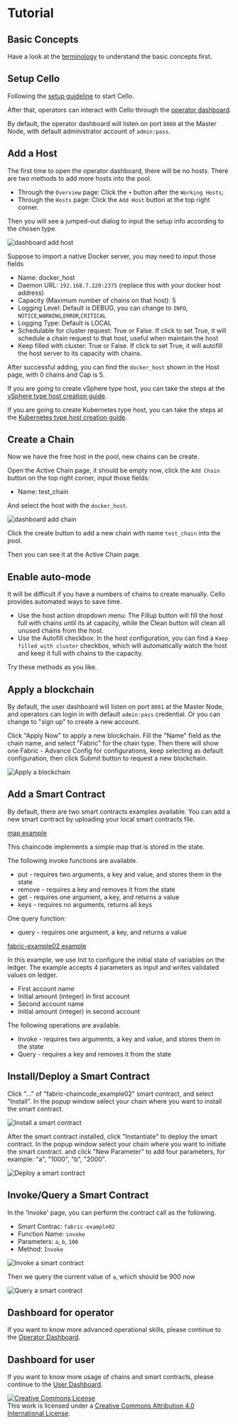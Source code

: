 # Tutorial

## Basic Concepts

Have a look at the [terminology](terminology.md) to understand the basic concepts first.

## Setup Cello

Following the [setup guideline](setup/setup.md) to start Cello.

After that, operators can interact with Cello through the [operator dashboard](http://localhost:8080).

By default, the operator dashboard will listen on port `8080` at the Master Node, with default administrator account of `admin:pass`.

## Add a Host

The first time to open the operator dashboard, there will be no hosts. There are two methods to add more hosts into the pool.

* Through the `Overview` page: Click the `+` button after the `Working Hosts`;
* Through the `Hosts` page: Click the `Add Host` button at the top right corner.

Then you will see a jumped-out dialog to input the setup info according to the chosen type.

![dashboard add host](imgs/tutorial_add_host.png)

Suppose to import a native Docker server, you may need to input those fields

* Name: docker_host
* Daemon URL: `192.168.7.220:2375` (replace this with your docker host address)
* Capacity (Maximum number of chains on that host): 5
* Logging Level: Default is DEBUG, you can change to `INFO`, `NOTICE`,`WARNING`,`ERROR`,`CRITICAL`
* Logging Type: Default is LOCAL
* Schedulable for cluster request: True or False. If click to set True, it will schedule a chain request to that host, useful when maintain the host
* Keep filled with cluster: True or False. If click to set True, it will autofill the host server to its capacity with chains.

After successful adding, you can find the `docker_host` shown in the Host page, with 0 chains and Cap is 5.

If you are going to create vSphere type host, you can take the steps at the [vSphere type host creation guide](setup/setup_worker_vsphere.md).

If you are going to create Kubernetes type host, you can take the steps at the [Kubernetes type host creation guide](setup/setup_worker_kubernetes.md).

## Create a Chain

Now we have the free host in the pool, new chains can be create.

Open the Active Chain page, it should be empty now, click the `Add Chain` button on the top right corner, input those fields:

* Name: test_chain

And select the host with the `docker_host`.

![dashboard add chain](imgs/tutorial_add_chain.png)

Click the create button to add a new chain with name `test_chain` into the pool.

Then you can see it at the Active Chain page.

## Enable auto-mode

It will be difficult if you have a numbers of chains to create manually. Cello provides automated ways to save time.

* Use the host action dropdown menu: The Fillup button will fill the host full with chains until its at capacity, while the Clean button will clean all unused chains from the host.
* Use the Autofill checkbox: In the host configuration, you can find a `Keep filled with cluster` checkbox, which will automatically watch the host and keep it full with chains to the capacity.

Try these methods as you like.

## Apply a blockchain

By default, the user dashboard will listen on port `8081` at the Master Node, and operators can login in with default `admin:pass` credential. Or you can change to "sign up" to create a new account.

Click "Apply Now" to apply a new blockchain. Fill the "Name" field as the chain name, and select "Fabric" for the chain type. Then there will show one Fabric - Advance Config for configurations, keep selecting as default configuration, then click Submit button to request a new blockchain.

![Apply a blockchain](imgs/tutorial_apply_chain.png)

## Add a Smart Contract

By default, there are two smart contracts examples available. You can add a new smart contract by uploading your local smart contracts file.

[map example](https://github.com/hyperledger/cello/blob/master/user-dashboard/src/config-template/cc_code/examples/fabric/map/map.go)

This chaincode implements a simple map that is stored in the state.

The following invoke functions are available.

* put - requires two arguments, a key and value, and stores them in the state
* remove - requires a key and removes it from the state
* get - requires one argument, a key, and returns a value
* keys - requires no arguments, returns all keys

One query function:
* query - requires one argument, a key, and returns a value

[fabric-example02 example](https://github.com/hyperledger/cello/blob/master/user-dashboard/src/config-template/cc_code/examples/fabric/chaincode_example02/chaincode_example02.go)

In this example, we use Init to configure the initial state of variables on the ledger. The example accepts 4 parameters as input and writes validated values on ledger.

* First account name
* Initial amount (integer) in first account
* Second account name
* Initial amount (integer) in second account

The following operations are available.

* Invoke - requires two arguments, a key and value, and stores them in the state
* Query - requires a key and removes it from the state

## Install/Deploy a Smart Contract

Click "..." of "fabric-chaincode_example02" smart contract, and select "Install". In the popup window select your chain where you want to install the smart contract.

![Install a smart contract](imgs/tutorial_install_contract.png)

After the smart contract installed, click "Instantiate" to deploy the smart contract. In the popup window select your chain where you want to initiate the smart contract. and click "New Parameter" to add four parameters, for example: "a", "1000", "b", "2000".

![Deploy a smart contract](imgs/tutorial_deploy_contract.png)

## Invoke/Query a Smart Contract

In the 'Invoke' page, you can perform the contract call as the following.

* Smart Contrac: `fabric-example02`
* Function Name: `invoke`
* Parameters: `a`, `b`, `100`
* Method: `Invoke`

![Invoke a smart contract](imgs/tutorial_invoke_contract.png)

Then we query the current value of `a`, which should be 900 now

![Query a smart contract](imgs/tutorial_query_contract.png)

## Dashboard for operator

If you want to know more advanced operational skills, please continue to the [Operator Dashboard](dashboard_operator.md).

## Dashboard for user

If you want to know more usage of chains and smart contracts, please continue to the [User Dashboard](dashboard_user.md).

<a rel="license" href="http://creativecommons.org/licenses/by/4.0/"><img alt="Creative Commons License" style="border-width:0" src="https://i.creativecommons.org/l/by/4.0/88x31.png" /></a><br />This work is licensed under a <a rel="license" href="http://creativecommons.org/licenses/by/4.0/">Creative Commons Attribution 4.0 International License</a>.
